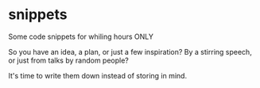 # snippets
Some code snippets for whiling hours ONLY

So you have an idea, a plan, or just a few inspiration? By a stirring speech, or just from talks by random people?

It's time to write them down instead of storing in mind.
